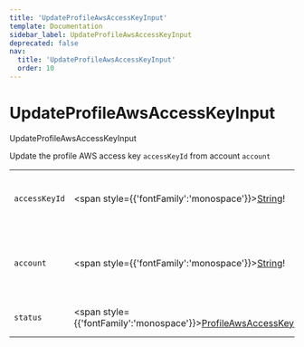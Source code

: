 ```yaml
---
title: 'UpdateProfileAwsAccessKeyInput'
template: Documentation
sidebar_label: UpdateProfileAwsAccessKeyInput
deprecated: false
nav:
  title: 'UpdateProfileAwsAccessKeyInput'
  order: 10
---
```


# UpdateProfileAwsAccessKeyInput

<div style={{'fontFamily':'monospace'}}><span style={{'fontSize':'1.5rem','fontWeight':500}}>UpdateProfileAwsAccessKeyInput</span></div>



Update the profile AWS access key `accessKeyId` from account `account`

| | | |
| -- | -- | -- |
| `accessKeyId` | <span style={{'fontFamily':'monospace'}}><a href="/guardrails/docs/reference/graphql/scalar/String">String</a>!</span> | The `accessKeyId` which you want to update |
| `account` | <span style={{'fontFamily':'monospace'}}><a href="/guardrails/docs/reference/graphql/scalar/String">String</a>!</span> | The `account` in which the key will be created for the profile |
| `status` | <span style={{'fontFamily':'monospace'}}><a href="/guardrails/docs/reference/graphql/enum/ProfileAwsAccessKeyStatus">ProfileAwsAccessKeyStatus</a>!</span> | The `status` to be updated |